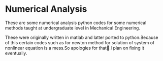 # Numerical Analysis

These are some numerical analysis python codes for some numerical methods taught at undergraduate level in Mechanical Engineering. 

These were originally written in matlab and latter ported to python.Because of this certain codes such as for newton method for solution of system of nonlinear equation is a mess.So apologies for that🥺.I plan on fixing it eventually.
